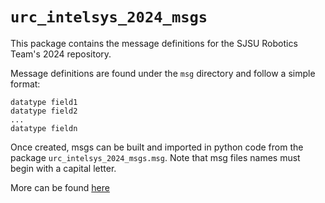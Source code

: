 # `urc_intelsys_2024_msgs`

This package contains the message definitions for the SJSU Robotics Team's 2024 repository.

Message definitions are found under the `msg` directory and follow a simple format:

```
datatype field1
datatype field2
...
datatype fieldn
```

Once created, msgs can be built and imported in python code from the package `urc_intelsys_2024_msgs.msg`. Note that msg files names must begin with a capital letter.

More can be found [here](https://docs.ros.org/en/humble/Tutorials/Beginner-Client-Libraries/Custom-ROS2-Interfaces.html)
